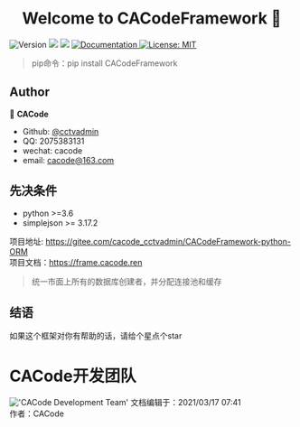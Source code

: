 <h1 align="center">Welcome to CACodeFramework 👋</h1>
<p>
  <img alt="Version" src="https://img.shields.io/badge/version-Test--1.0.0-blue" />
  <img src="https://img.shields.io/badge/python-%3E%3D%203.6-blue.svg" />
  <img src="https://img.shields.io/badge/simplejson-%3E%3D%203.17.2-blue.svg" />
  <a href="https://github.com/Nirongxu/vue-xuAdmin/blob/master/README.md">
    <img alt="Documentation" src="https://img.shields.io/badge/documentation-yes-brightgreen.svg" target="_blank" />
  </a>
  <a href="https://github.com/Nirongxu/vue-xuAdmin/blob/master/LICENSE">
    <img alt="License: MIT" src="https://img.shields.io/badge/License-MIT-yellow.svg" target="_blank" />
  </a>
</p>

> pip命令：pip install CACodeFramework

## Author

👤 **CACode**

* Github: [@cctvadmin](https://github.com/cctvadmin)
* QQ: 2075383131
* wechat: cacode
* email: cacode@163.com

## 先决条件

- python >=3.6
- simplejson >= 3.17.2

项目地址: https://gitee.com/cacode_cctvadmin/CACodeFramework-python-ORM  
项目文档：https://frame.cacode.ren

> 统一市面上所有的数据库创建者，并分配连接池和缓存

## 结语

如果这个框架对你有帮助的话，请给个星点个star

# CACode开发团队

!['CACode Development Team'](./imgs/icon_dev.png)
文档编辑于：2021/03/17 07:41  
作者：CACode
